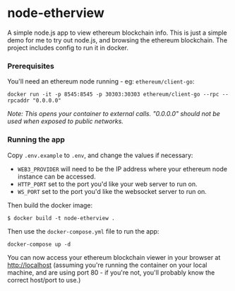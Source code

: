 # node-etherview
A simple node.js app to view ethereum blockchain info. This is just a simple demo for me to try out node.js, and browsing the ethereum blockchain. The project includes config to run it in docker.

### Prerequisites
You'll need an ethereum node running  - eg: `ethereum/client-go`:
```
docker run -it -p 8545:8545 -p 30303:30303 ethereum/client-go --rpc --rpcaddr "0.0.0.0"
```
_Note: This opens your container to external calls. "0.0.0.0" should not be used when exposed to public networks._

### Running the app

Copy `.env.example` to `.env`, and change the values if necessary:

 * `WEB3_PROVIDER` will need to be the IP address where your ethereum node instance can be accessed.
 * `HTTP_PORT` set to the port you'd like your web server to run on.
 * `WS_PORT` set to the port you'd like the websocket server to run on.

Then build the docker image:
```
$ docker build -t node-etherview .
```
Then use the `docker-compose.yml` file to run the app:
```
docker-compose up -d
```
You can now access your ethereum blockchain viewer in your browser at [http://localhost](http://localhost) (assuming you're running the container on your local machine, and are using port 80 - if you're not, you'll probably know the correct host/port to use.)